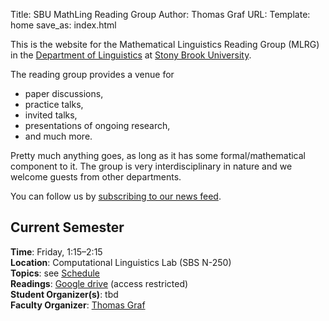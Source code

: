 Title: SBU MathLing Reading Group
Author: Thomas Graf
URL:
Template: home
save_as: index.html

This is the website for the Mathematical Linguistics Reading Group (MLRG) in the [Department of Linguistics](http://linguistics.stonybrook.edu) at [Stony Brook University](http://www.stonybrook.edu).

The reading group provides a venue for

- paper discussions,
- practice talks,
- invited talks,
- presentations of ongoing research,
- and much more.

Pretty much anything goes, as long as it has some formal/mathematical component to it.
The group is very interdisciplinary in nature and we welcome guests from other departments.

You can follow us by [subscribing to our news feed](http://complab-stonybrook.github.io/mlrg/feeds/all.atom.xml).


## Current Semester

**Time**: Friday, 1:15&ndash;2:15  
**Location**: Computational Linguistics Lab (SBS N-250)  
**Topics**: see [Schedule]({filename}/pages/schedule.mdown)  
**Readings**: [Google drive](https://drive.google.com/drive/folders/0B09645QdWLiYVVRjSElwcVkwaTg?resourcekey=0-BA5sxi9pxqh_LL4oXtF8Xg&usp=sharing) (access restricted)  
**Student Organizer(s)**: tbd  
**Faculty Organizer**: [Thomas Graf](https://www.thomasgraf.net)
